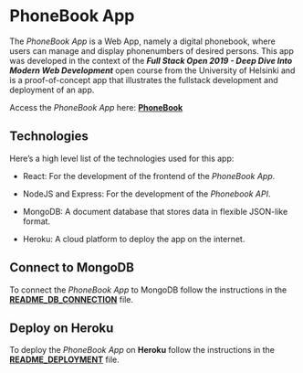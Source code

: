 # PhoneBook App

The *PhoneBook App* is a Web App, namely a digital phonebook, where users can manage and display phonenumbers of desired persons.  This app was developed in the context of the ***Full Stack Open 2019 - Deep Dive Into Modern Web Development*** open course from the University of Helsinki and is a proof-of-concept app that illustrates the fullstack development and deployment of an app.

Access the *PhoneBook App* here: [**PhoneBook**](https://phonebook-app-demo.herokuapp.com/)


## Technologies

Here’s a high level list of the technologies used for this app:

* React: For the development of the frontend of the *PhoneBook App*.

* NodeJS and Express: For the development of the *Phonebook API*.

* MongoDB: A document database that stores data in flexible JSON-like format.

* Heroku: A cloud platform to deploy the app on the internet.


## Connect to MongoDB

To connect the *PhoneBook App* to MongoDB  follow the instructions in the [**README_DB_CONNECTION**](https://github.com/katerina-tziala/phonebook_app/blob/master/README_DB_CONNECTION.md) file.


## Deploy on Heroku

To deploy the *PhoneBook App* on **Heroku** follow the instructions in the [**README_DEPLOYMENT**](https://github.com/katerina-tziala/phonebook_app/blob/master/README_DEPLOYMENT.md) file.




<!-- heroku config:set MONGODB_URI=mongodb+srv://fullstack:fullstackKT6890@cluster0-xq5jf.mongodb.net/phonebook?retryWrites=true"&"w=majority -->

 <!-- heroku git:remote -a phonebook-app-demo -->






<!-- 
Commit a text file to your app’s root directory that is named Procfile without a file extension. This file tells Heroku which command(s) to run to start your app. These commands are probably the same as the ones you use to run your code on your local machine.

Here’s an example Procfile for a simple Node.js app:


Access the app here: <a href="https://phonebook-app-kt.herokuapp.com/" target="blank">PhoneBook App</a>

<h2>Setup of the Project</h2>

**1.** Fork and clone this repository.

**2.** Navigate from your terminal inside the /backend directory and run ***npm install*** to install the project's dependencies.

**3.** Navigate from your terminal inside the /frontend directory and run ***npm install*** to install the project's dependencies.
<br/>
<br/>
<h3>Running BackEnd and FrontEnd Side By Side</h3>

**1.** Navigate from your terminal inside the /backend directory and run ***npm run watch***.

**2.** Inside the /frontend/src/services/phonebookService.js file make sure that the baseUrl variable is set to:

        const baseUrl = 'http://localhost:3001/api/persons';

**3.** Open a new terminal, navigate inside the /frontend directory and run ***npm start***.
<br/>
<br/>
<h3>Running App Locally</h3>

**1.** Inside the /frontend/src/services/phonebookService.js file make sure that the baseUrl variable is set to:

        const baseUrl = 'api/persons';

**2.** Navigate from your terminal inside the /backend directory and run ***npm run build-frontend*** and then ***npm run watch***.
<br/>
<br/>
<h3>Running FrontEnd Locally With Deployed Backend To Heroku</h3>

**1.** Deploy Back End To Heroku....+

**2.** Inside the /frontend/src/services/phonebookService.js file make sure that the baseUrl variable is set to:

        const baseUrl = 'https://phonebook-app-kt.herokuapp.com/api/persons';

**3.** Navigate from your terminal inside the /frontend directory and run ***npm start***. -->

